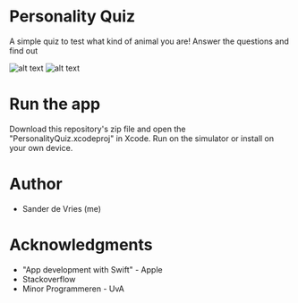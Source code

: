 # Personality Quiz

A simple quiz to test what kind of animal you are! Answer the questions and find out

![alt text](https://github.com/freesers/Unit3-PersonalityQuiz/blob/master/doc/Simulator%20Screen%20Shot%20-%20iPhone%20X%20-%202018-11-14%20at%2014.45.45.png)
![alt text](https://github.com/freesers/Unit3-PersonalityQuiz/blob/master/doc/Simulator%20Screen%20Shot%20-%20iPhone%20X%20-%202018-11-14%20at%2014.46.11.png)

# Run the app
Download this repository's zip file and open the "PersonalityQuiz.xcodeproj" in Xcode. Run on the simulator or install on your own device.

# Author
* Sander de Vries (me)

# Acknowledgments
* "App development with Swift" - Apple
* Stackoverflow
* Minor Programmeren - UvA
